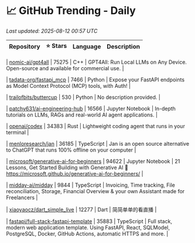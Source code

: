 # 📈 GitHub Trending - Daily

_Last updated: 2025-08-12 00:57 UTC_

| Repository | ⭐ Stars | Language | Description |
|------------|--------:|----------|-------------|

| [nomic-ai/gpt4all](https://github.com/nomic-ai/gpt4all) | 75275 | C++ | GPT4All: Run Local LLMs on Any Device. Open-source and available for commercial use. |

| [tadata-org/fastapi_mcp](https://github.com/tadata-org/fastapi_mcp) | 7466 | Python | Expose your FastAPI endpoints as Model Context Protocol (MCP) tools, with Auth! |

| [trailofbits/buttercup](https://github.com/trailofbits/buttercup) | 530 | Python | No description provided. |

| [patchy631/ai-engineering-hub](https://github.com/patchy631/ai-engineering-hub) | 16566 | Jupyter Notebook | In-depth tutorials on LLMs, RAGs and real-world AI agent applications. |

| [openai/codex](https://github.com/openai/codex) | 34383 | Rust | Lightweight coding agent that runs in your terminal |

| [menloresearch/jan](https://github.com/menloresearch/jan) | 36185 | TypeScript | Jan is an open source alternative to ChatGPT that runs 100% offline on your computer |

| [microsoft/generative-ai-for-beginners](https://github.com/microsoft/generative-ai-for-beginners) | 94622 | Jupyter Notebook | 21 Lessons, Get Started Building with Generative AI 🔗 https://microsoft.github.io/generative-ai-for-beginners/ |

| [midday-ai/midday](https://github.com/midday-ai/midday) | 9844 | TypeScript | Invoicing, Time tracking, File reconciliation, Storage, Financial Overview & your own Assistant made for Freelancers |

| [xiaoyaocz/dart_simple_live](https://github.com/xiaoyaocz/dart_simple_live) | 12277 | Dart | 简简单单的看直播 |

| [fastapi/full-stack-fastapi-template](https://github.com/fastapi/full-stack-fastapi-template) | 35883 | TypeScript | Full stack, modern web application template. Using FastAPI, React, SQLModel, PostgreSQL, Docker, GitHub Actions, automatic HTTPS and more. |
